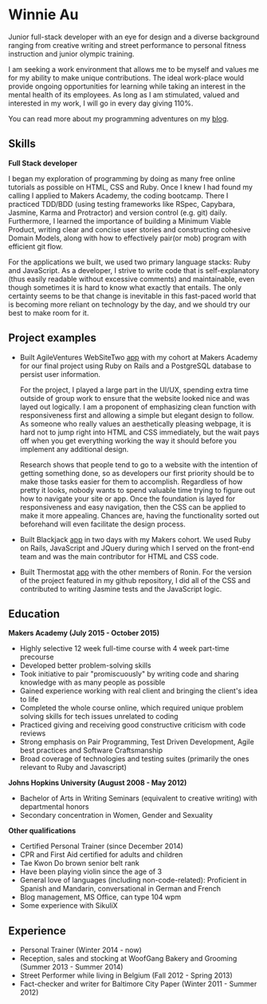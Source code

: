 Winnie Au
===


Junior full-stack developer with an eye for design and a diverse background ranging from creative writing and street performance to personal fitness instruction and junior olympic training.

I am seeking a work environment that allows me to be myself and values me for my ability to make unique contributions. The ideal work-place would provide ongoing opportunities for learning while taking an interest in the mental health of its employees. As long as I am stimulated, valued and interested in my work, I will go in every day giving 110%.

You can read more about my programming adventures on my [blog](http://wbuntinx9.wix.com/keep-calm-code-on).


Skills
---

**Full Stack developer**

I began my exploration of programming by doing as many free online tutorials as possible on HTML, CSS and Ruby. Once I knew I had found my calling I applied to Makers Academy, the coding bootcamp. There I practiced TDD/BDD (using testing frameworks like RSpec, Capybara, Jasmine, Karma and Protractor) and version control (e.g. git) daily.  Furthermore, I learned the importance of building a Minimum Viable Product, writing clear and concise user stories and constructing cohesive Domain Models, along with how to effectively pair(or mob) program with efficient git flow.

For the applications we built, we used two primary language stacks: Ruby and JavaScript. As a developer, I strive to write code that is self-explanatory (thus easily readable without excessive comments) and maintainable, even though sometimes it is hard to know what exactly that entails. The only certainty seems to be that change is inevitable in this fast-paced world that is becoming more reliant on technology by the day, and we should try our best to make room for it. 


Project examples
---


- Built AgileVentures WebSiteTwo [app](https://evening-oasis-1495.herokuapp.com/) with my cohort at Makers Academy for our final project using Ruby on Rails and a PostgreSQL database to persist user information.

   For the project, I played a large part in the UI/UX, spending extra time outside of group work to ensure that the website looked nice and was layed out logically. I am a proponent of emphasizing clean function with responsiveness first and allowing a simple but elegant design to follow. As someone who really values an aesthetically pleasing webpage, it is hard not to jump right into HTML and CSS immediately, but the wait pays off when you get everything working the way it should before you implement any additional design. 
   
   Research shows that people tend to go to a website with the intention of getting something done, so as developers our first priority should be to make those tasks easier for them to accomplish. Regardless of how pretty it looks, nobody wants to spend valuable time trying to figure out how to navigate your site or app. Once the foundation is layed for responsiveness and easy navigation, then the CSS can be applied to make it more appealing. Chances are, having the functionality sorted out beforehand will even facilitate the design process. 

- Built Blackjack [app](https://pure-refuge-7844.herokuapp.com/) in two days with my Makers cohort. We used Ruby on Rails, JavaScript and JQuery during which I served on the front-end team and was the main contributor for HTML and CSS code.

- Built Thermostat [app](https://github.com/winnieau/Thermostat3) with the other members of Ronin. For the version of the project featured in my github repository, I did all of the CSS and contributed to writing Jasmine tests and the JavaScript logic. 


Education
---

**Makers Academy (July 2015 - October 2015)**

- Highly selective 12 week full-time course with 4 week part-time precourse
- Developed better problem-solving skills
- Took initiative to pair "promiscuously" by writing code and sharing knowledge with as many people as possible
- Gained experience working with real client and bringing the client's idea to life
- Completed the whole course online, which required unique problem solving skills for tech issues unrelated to coding
- Practiced giving and receiving good constructive criticism with code reviews
- Strong emphasis on Pair Programming, Test Driven Development, Agile best practices and Software Craftsmanship
- Broad coverage of technologies and testing suites (primarily the ones relevant to Ruby and Javascript)

**Johns Hopkins University (August 2008 - May 2012)**

- Bachelor of Arts in Writing Seminars (equivalent to creative writing) with departmental honors
- Secondary concentration in Women, Gender and Sexuality

**Other qualifications**

- Certified Personal Trainer (since December 2014)
- CPR and First Aid certified for adults and children
- Tae Kwon Do brown senior belt rank
- Have been playing violin since the age of 3
- General love of languages (including non-code-related): Proficient in Spanish and Mandarin, conversational in German and French
- Blog management, MS Office, can type 104 wpm
- Some experience with SikuliX

Experience
---

- Personal Trainer (Winter 2014 - now)
- Reception, sales and stocking at WoofGang Bakery and Grooming (Summer 2013 - Summer 2014)
- Street Performer while living in Belgium (Fall 2012 - Spring 2013)
- Fact-checker and writer for Baltimore City Paper (Winter 2011 - Summer 2012)

